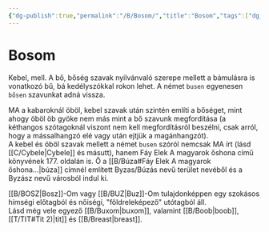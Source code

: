 ```yaml
---
{"dg-publish":true,"permalink":"/B/Bosom/","title":"Bosom","tags":["dg_uploaded"],"created":"2023-10-11T06:26","updated":"2023-10-25T01:05"}
---
```



# Bosom

Kebel, mell. A bő, bőség szavak nyilvánvaló szerepe mellett a bámulásra is vonatkozó bű, bá kedélyszókkal rokon lehet. A német `busen` egyenesen `bősen` szavunkat adná vissza.  

MA a kabaroknál öböl, kebel szavak után szintén említi a bőséget, mint ahogy öböl öb gyöke nem más mint a bő szavunk megfordítása (a kéthangos szótagoknál viszont nem kell megfordításról beszélni, csak arról, hogy a mássalhangzó elé vagy után ejtjük a magánhangzót).  
A kebel és öböl szavak mellett a német `busen` szóról nemcsak MA írt (lásd [[C/Cybele\|Cybele]] és másutt), hanem Fáy Elek A magyarok őshona című könyvének 177. oldalán is. Ő a [[B/Búza#Fáy Elek A magyarok őshona...\|búza]] címnél említett Byzas/Búzás nevű terület nevéből és a Byzász nevű városból indul ki.  

[[B/BOSZ\|Bosz]]-Om vagy [[B/BUZ\|Buz]]-Om tulajdonképpen egy szokásos hímségi előtagból és nőiségi, "földreleképező" utótagból áll.  
Lásd még vele egyező [[B/Buxom\|buxom]], valamint [[B/Boob\|boob]], [[T/TIT#Tit 2)\|tit]] és [[B/Breast\|breast]].  